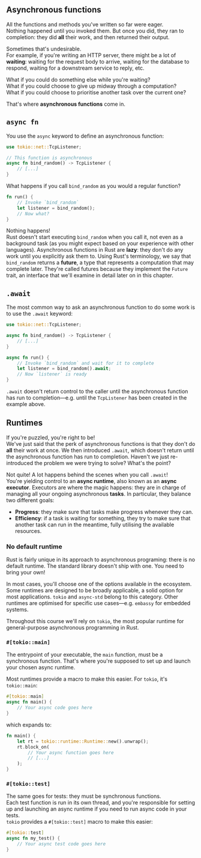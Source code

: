 ## Asynchronous functions

All the functions and methods you've written so far were eager.\
Nothing happened until you invoked them. But once you did, they ran to
completion: they did **all** their work, and then returned their output.

Sometimes that's undesirable.\
For example, if you're writing an HTTP server, there might be a lot of
**waiting**: waiting for the request body to arrive, waiting for the
database to respond, waiting for a downstream service to reply, etc.

What if you could do something else while you're waiting?\
What if you could choose to give up midway through a computation?\
What if you could choose to prioritise another task over the current one?

That's where **asynchronous functions** come in.

## `async fn`

You use the `async` keyword to define an asynchronous function:

```rust
use tokio::net::TcpListener;

// This function is asynchronous
async fn bind_random() -> TcpListener {
    // [...]
}
```

What happens if you call `bind_random` as you would a regular function?

```rust
fn run() {
    // Invoke `bind_random`
    let listener = bind_random();
    // Now what?
}
```

Nothing happens!\
Rust doesn't start executing `bind_random` when you call it,
not even as a background task (as you might expect based on your experience
with other languages).
Asynchronous functions in Rust are **lazy**: they don't do any work until you
explicitly ask them to.
Using Rust's terminology, we say that `bind_random` returns a **future**, a type
that represents a computation that may complete later. They're called futures
because they implement the `Future` trait, an interface that we'll examine in
detail later on in this chapter.

## `.await`

The most common way to ask an asynchronous function to do some work is to use
the `.await` keyword:

```rust
use tokio::net::TcpListener;

async fn bind_random() -> TcpListener {
    // [...]
}

async fn run() {
    // Invoke `bind_random` and wait for it to complete
    let listener = bind_random().await;
    // Now `listener` is ready
}
```

`.await` doesn't return control to the caller until the asynchronous function
has run to completion—e.g. until the `TcpListener` has been created in the example above.

## Runtimes

If you're puzzled, you're right to be!\
We've just said that the perk of asynchronous functions
is that they don't do **all** their work at once. We then introduced `.await`, which
doesn't return until the asynchronous function has run to completion. Haven't we
just re-introduced the problem we were trying to solve? What's the point?

Not quite! A lot happens behind the scenes when you call `.await`!\
You're yielding control to an **async runtime**, also known as an **async executor**.
Executors are where the magic happens: they are in charge of managing all your
ongoing asynchronous **tasks**. In particular, they balance two different goals:

- **Progress**: they make sure that tasks make progress whenever they can.
- **Efficiency**: if a task is waiting for something, they try to make sure that
  another task can run in the meantime, fully utilising the available resources.

### No default runtime

Rust is fairly unique in its approach to asynchronous programing: there is
no default runtime. The standard library doesn't ship with one. You need to
bring your own!

In most cases, you'll choose one of the options available in the ecosystem.
Some runtimes are designed to be broadly applicable, a solid option for most applications.
`tokio` and `async-std` belong to this category. Other runtimes are optimised for
specific use cases—e.g. `embassy` for embedded systems.

Throughout this course we'll rely on `tokio`, the most popular runtime for general-purpose
asynchronous programming in Rust.

### `#[tokio::main]`

The entrypoint of your executable, the `main` function, must be a synchronous function.
That's where you're supposed to set up and launch your chosen async runtime.

Most runtimes provide a macro to make this easier. For `tokio`, it's `tokio::main`:

```rust
#[tokio::main]
async fn main() {
    // Your async code goes here
}
```

which expands to:

```rust
fn main() {
    let rt = tokio::runtime::Runtime::new().unwrap();
    rt.block_on(
        // Your async function goes here
        // [...]
    );
}
```

### `#[tokio::test]`

The same goes for tests: they must be synchronous functions.\
Each test function is run in its own thread, and you're responsible for
setting up and launching an async runtime if you need to run async code
in your tests.\
`tokio` provides a `#[tokio::test]` macro to make this easier:

```rust
#[tokio::test]
async fn my_test() {
    // Your async test code goes here
}
```
